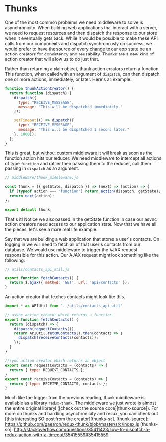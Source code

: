 # Thunks

One of the most common problems we need middleware to solve is asynchronicity. When building web applications that interact with a server, we need to request resources and then dispatch the response to our store when it eventually gets back. While it would be possible to make these API calls from our components and dispatch synchronously on success, we would prefer to have the source of every change to our app state be an action creators for consistency and reusability. Thunks are a new kind of action creator that will allow us to do just that.

Rather than returning a plain object, thunk action creators return a function. This function, when called with an argument of `dispatch`, can then dispatch one or more actions, immediately, or later. Here's an example.

```js
function thunkActionCreator() {
  return function (dispatch) {
    dispatch({
      type: "RECEIVE_MESSSAGE",
      message: "This will be dispatched immediately."
    });

    setTimeout(() => dispatch({
      type: "RECEIVE_MESSSAGE",
      message: "This will be dispatched 1 second later."
    }, 1000));
  };
}
```

This is great, but without custom middleware it will break as soon as the function action hits our reducer. We need middleware to intercept all actions of type `function` and rather then passing them to the reducer, call them passing in `dispatch` as an argument.

```js
// middleware/thunk_middleware.js

const thunk = ({ getState, dispatch }) => (next) => (action) => {
  if (typeof action === 'function') return action(dispatch, getState);
  return next(action);
};

export default thunk;
```

That's it! Notice we also passed in the getState function in case our async action creators need access to our application state. Now that we have all the pieces, let's see a more real life example.

Say that we are building a web application that stores a user's contacts. On logging in we will need to fetch all of that user's contacts from our database. We would use middleware to trigger the AJAX request responsible for this action. Our AJAX request might look something like the following:

```js
// utils/contacts_api_util.js

export function fetchContacts() {
  return $.ajax({ method: 'GET', url: 'api/contacts' });
}
```

An action creator that fetches contacts might look like this.

```js
import * as APIUtil from '../utils/contacts_api_util'

// async action creator which returns a function
export function fetchContacts() {
  return (dispatch) => {
    dispatch(requestContacts());
    return APIUtil.fetchContacts().then(contacts => {
      dispatch(receiveContacts(contacts));
    });
  }
}

//sync action creator which returns an object
export const requestContacts = (contacts) => {
  return { type: REQUEST_CONTACTS };
}
export const receiveContacts = (contacts) => {
  return { type: RECEIVE_CONTACTS, contacts };
}
```

Much like the logger from the previous reading, thunk middleware is available as a library `redux-thunk`. The middleware we just wrote is almost the entire original library! ([check out the source code][thunk-source]). For more on thunks and handling asynchronicity and redux, you can check out [this interesting SO post from the creator][thunks-so].
[thunk-source]: https://github.com/gaearon/redux-thunk/blob/master/src/index.js
[thunks-so]: http://stackoverflow.com/questions/35411423/how-to-dispatch-a-redux-action-with-a-timeout/35415559#35415559
